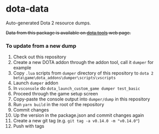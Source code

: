 # dota-data

Auto-generated Dota 2 resource dumps.

~~Data from this package is available on [dota.tools](https://dota.tools/) web page.~~

### To update from a new dump

1. Check out this repository
2. Create a new DOTA addon through the addon tool, call it `dumper` for example
3. Copy `.lua` scripts from `dumper` directory of this repository to
   `dota 2 beta\game\dota_addons\dumper\scripts\vscripts`
4. Launch `dumper` addon
5. In `vsconsole` do `dota_launch_custom_game dumper test_basic`
6. Proceed through the game setup screen
7. Copy-paste the console output into `dumper/dump` in this repository
8. Run `yarn build` in the root of the repository
9. Commit changes
10. Up the version in the package.json and commit changes again
11. Create a new git tag (e.g. `git tag -a v0.14.0 -m "v0.14.0"`)
12. Push with tags
